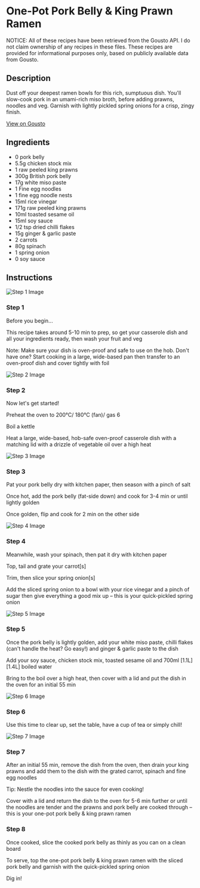 # One-Pot Pork Belly & King Prawn Ramen

NOTICE: All of these recipes have been retrieved from the Gousto API. I do not claim ownership of any recipes in these files. These recipes are provided for informational purposes only, based on publicly available data from Gousto.

## Description

Dust off your deepest ramen bowls for this rich, sumptuous dish. You'll slow-cook pork in an umami-rich miso broth, before adding prawns, noodles and veg. Garnish with lightly pickled spring onions for a crisp, zingy finish. 

[View on Gousto](https://www.gousto.co.uk/recipes/cookbook/one-pot-pork-belly-king-prawn-ramen)

## Ingredients

- 0 pork belly
- 5.5g chicken stock mix
- 1 raw peeled king prawns
- 300g British pork belly
- 17g white miso paste
- 1 Fine egg noodles
- 1 fine egg noodle nests
- 15ml rice vinegar
- 171g raw peeled king prawns
- 10ml toasted sesame oil
- 15ml soy sauce
- 1/2 tsp dried chilli flakes
- 15g ginger & garlic paste
- 2 carrots
- 80g spinach
- 1 spring onion
- 0 soy sauce

## Instructions

![Step 1 Image](https://production-media.gousto.co.uk/cms/recipe-step-image/Admin-10mm-Step-1-1647533160602-x200.jpg)

### Step 1

Before you begin...

This recipe takes around 5-10 min to prep, so get your casserole dish and all your ingredients ready, then wash your fruit and veg

Note: Make sure your dish is oven-proof and safe to use on the hob. Don't have one? Start cooking in a large, wide-based pan then transfer to an oven-proof dish and cover tightly with foil

![Step 2 Image](https://production-media.gousto.co.uk/cms/recipe-step-image/Step-2-1647533164710-x200.jpg)

### Step 2

Now let's get started!

Preheat the oven to 200°C/ 180°C (fan)/ gas 6

Boil a kettle

Heat a large, wide-based, hob-safe oven-proof casserole dish with a matching lid with a drizzle of vegetable oil over a high heat

![Step 3 Image](https://production-media.gousto.co.uk/cms/recipe-step-image/Step-3-1647533175687-x200.jpg)

### Step 3

Pat your pork belly dry with kitchen paper, then season with a pinch of salt

Once hot, add the pork belly (fat-side down) and cook for 3-4 min or until lightly golden

Once golden, flip and cook for 2 min on the other side

![Step 4 Image](https://production-media.gousto.co.uk/cms/recipe-step-image/Step-4-1-1657624644094-x200.jpg)

### Step 4

Meanwhile, wash your spinach, then pat it dry with kitchen paper

Top, tail and grate your carrot[s]

Trim, then slice your spring onion[s]

Add the sliced spring onion to a bowl with your rice vinegar and a pinch of sugar then give everything a good mix up – this is your quick-pickled spring onion

![Step 5 Image](https://production-media.gousto.co.uk/cms/recipe-step-image/Step-6-1657624676279-x200.jpg)

### Step 5

Once the pork belly is lightly golden, add your white miso paste, chilli flakes (can't handle the heat? Go easy!) and ginger & garlic paste to the dish

Add your soy sauce, chicken stock mix, toasted sesame oil and 700ml <span class="text-purple">[1.1L]</span> <span class="text-danger">[1.4L] </span>boiled water

Bring to the boil over a high heat, then cover with a lid and put the dish in the oven for an initial 55 min

![Step 6 Image](https://production-media.gousto.co.uk/cms/recipe-step-image/Step-5-1657624667660-x200.jpg)

### Step 6

Use this time to clear up, set the table, have a cup of tea or simply chill!

![Step 7 Image](https://production-media.gousto.co.uk/cms/recipe-step-image/Step-7-1647533194155-x200.jpg)

### Step 7

After an initial 55 min, remove the dish from the oven, then drain your king prawns and add them to the dish with the grated carrot, spinach and fine egg noodles

Tip: Nestle the noodles into the sauce for even cooking!

Cover with a lid and return the dish to the oven for 5-6 min further or until the noodles are tender and the prawns and pork belly are cooked through – this is your one-pot pork belly & king prawn ramen

### Step 8

Once cooked, slice the cooked pork belly as thinly as you can on a clean board

To serve, top the one-pot pork belly & king prawn ramen with the sliced pork belly and garnish with the quick-pickled spring onion

Dig in!

